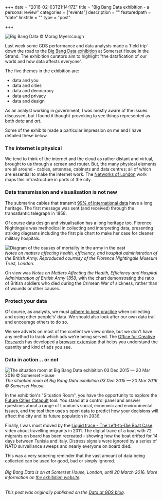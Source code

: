+++
date = "2016-02-03T21:14:17Z"
title = "Big Bang Data exhibition - a personal review"
categories = ["events"]
description = ""
featuredpath = "date"
linktitle = ""
type = "post"

+++

![Big Bang Data © Morag Myerscough](https://res.cloudinary.com/df1mif8sk/image/upload/v1483137741/hugo/Data-big-bang-small_wugplh.jpg)

Last week some GDS performance and data analysts made a 'field trip' down the road to the [Big Bang Data exhibition](http://bigbangdata.somersethouse.org.uk/) at Somerset House in the Strand. The exhibition curators aim to highlight "the datafication of our world and how data affects everyone".

The five themes in the exhibition are:

* data and you
* data and cities
* data and democracy
* data and privacy
* data and design

As an analyst working in government, I was mostly aware of the issues discussed, but I found it thought-provoking to see things represented as both _data_ and _art_.

Some of the exhibits made a particular impression on me and I have detailed these below.

### The internet is physical

We tend to think of the internet and the cloud as rather distant and virtual, brought to us through a screen and router. But, the many physical elements are all around - cables, antennae, cabinets and data centres; all of which are essential to make the internet work. The [Networks of London](http://bigbangdata.somersethouse.org.uk/networks-of-london/) work maps this infrastructure in parts of the city.

### Data transmission and visualisation is not new

The submarine cables that transmit [99% of international data](http://www.nec.com/en/global/about/mitatv/02/) have a long heritage. The first message was sent (and received) through the transatlantic telegraph in 1858.

Of course data design and visualisation has a long heritage too. Florence Nightingale was methodical in collecting and interpreting data, presenting striking diagrams including the first pie chart to make her case for cleaner military hospitals.

![Diagram of the causes of mortality in the army in the east](http://res.cloudinary.com/df1mif8sk/image/upload/v1483137741/hugo/army-in-the-east-6201-620x412_higxuu.jpg)</br>
_Notes on matters affecting health, efficiency, and hospital administration of the British Army. Reproduced courtesy of the Florence Nightingale Museum Trust, London._

On view was _Notes on Matters Affecting the Health, Efficiency and Hospital Administration of British Army 1858_, with the chart demonstrating the ratio of British soldiers who died during the Crimean War of sickness, rather than of wounds or other causes.

### Protect your data

Of course, as analysts, we must [adhere to best practice](https://ico.org.uk/for-organisations/guide-to-data-protection/data-protection-principles/) when collecting and using other people's' data. We should also look after our own data trail and encourage others to do so.

We see adverts on most of the content we view online, but we don't have any method to track which ads we're being served. The [Office for Creative Research](http://ocr.nyc/) has developed a [browser extension](https://floodwatch.o-c-r.org/) that helps you understand the quantity and kind of ads you see.

### Data in action… or not

![The situation room at Big Bang Data exhibition 03 Dec 2015 — 20 Mar 2016 © Somerset House](https://res.cloudinary.com/df1mif8sk/image/upload/v1483371781/hugo/situation-room-data-big-bang-620-620x404_fbpvmr.jpg)</br>
 _The situation room at Big Bang Data exhibition 03 Dec 2015 — 20 Mar 2016 © Somerset House._

In the exhibition's "Situation Room", you have the opportunity to explore the [Future Cities Catapult](http://futurecities.catapult.org.uk/) tool. You stand at a control panel and answer questions about a range of London's social, economic and environmental issues, and the tool then uses s open data to predict how your decisions will affect the city and its future population in 2036.

Finally, I was most moved by the [Liquid trace - The Left-to-Die Boat Case](https://vimeo.com/89790770) video about travelling migrants in 2011. The digital trace of a boat with 72 migrants on board has been recreated - showing how the boat drifted for 14 days between Tunisia and Italy. Distress signals were ignored by a series of NATO surveillance sweeps and nearly everyone on board died.

This was a very sobering reminder that the vast amount of data being collected can be used for good, bad or simply ignored.

###### Big Bang Data is on at Somerset House, London, until 20 March 2016. More information on [the exhibition website](http://bigbangdata.somersethouse.org.uk/).

###### This post was originally published on the [Data at GDS blog](https://gdsdata.blog.gov.uk/).
